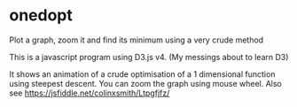 # onedopt
Plot a graph, zoom it and find its minimum using a very crude method

This is a javascript program using D3.js v4. (My messings about to learn D3)

It shows an animation of a crude optimisation of a 1 dimensional function using steepest descent.
You can zoom the graph using mouse wheel. 
Also see https://jsfiddle.net/colinxsmith/Ltpgfjfz/
